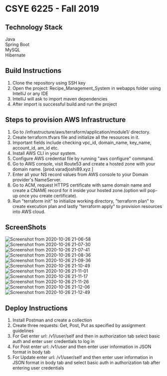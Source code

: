 # CSYE 6225 - Fall 2019

## Technology Stack

Java <br/>
Spring Boot <br/>
MySQL <br/>
Hibernate <br/>

## Build Instructions

1) Clone the repository using SSH key
2) Open the project: Recipe_Management_System in webapps folder using IntelliJ or any IDE
3) IntelliJ will ask to import maven dependencies
4) After import is successful build and run the project

## Steps to provision AWS Infrastructure

1) Go to /infrastructure/aws/terraform/application/module1/ directory.
2) Create terraform.tfvars file and initialize all the resources in it.
3) Important fields include checking vpc_id, domain_name, key_name, account_id, am_id etc.
4) Install AWS CLI in your system.
5) Configure AWS credential file by running "aws configure" command.
6) Go to AWS console, visit Route53 and create a hosted zone with your domain name. [prod.varadjoshi89.xyz ]
7) Enter all your NS record values from AWS console to your Domain provider's NameServer.
8) Go to ACM, request HTTPS certificate with same domain name and create a CNAME record for it inside your hosted zone.(option will pop-up once you create certificate).
9) Run "terraform init" to initialize working directory, "terraform plan" to create execution plan and lastly "terraform apply" to provision resources into AWS cloud.

## ScreenShots
![Screenshot from 2020-10-26 21-06-58](https://user-images.githubusercontent.com/48415852/97244944-51539280-17d0-11eb-9842-7cbd5911e81f.png)
![Screenshot from 2020-10-26 21-07-30](https://user-images.githubusercontent.com/48415852/97244948-531d5600-17d0-11eb-9f14-924e17dd889c.png)
![Screenshot from 2020-10-26 21-07-41](https://user-images.githubusercontent.com/48415852/97244951-557fb000-17d0-11eb-88de-4fde29ce74b6.png)
![Screenshot from 2020-10-26 21-08-36](https://user-images.githubusercontent.com/48415852/97244958-59133700-17d0-11eb-9d12-e01696f5b86f.png)
![Screenshot from 2020-10-26 21-09-36](https://user-images.githubusercontent.com/48415852/97244961-5adcfa80-17d0-11eb-9132-c33ca8eaffb0.png)
![Screenshot from 2020-10-26 21-10-49](https://user-images.githubusercontent.com/48415852/97244972-603a4500-17d0-11eb-8027-5ef18bd7b31a.png)
![Screenshot from 2020-10-26 21-11-01](https://user-images.githubusercontent.com/48415852/97244981-63cdcc00-17d0-11eb-8060-28b50c3b5ffb.png)
![Screenshot from 2020-10-26 21-11-17](https://user-images.githubusercontent.com/48415852/97244983-65978f80-17d0-11eb-9747-93edf24f830c.png)
![Screenshot from 2020-10-26 21-11-26](https://user-images.githubusercontent.com/48415852/97244988-67f9e980-17d0-11eb-8c42-6eddd2b7717e.png)
![Screenshot from 2020-10-26 21-12-06](https://user-images.githubusercontent.com/48415852/97244990-6a5c4380-17d0-11eb-918d-96bdc88972a8.png)
![Screenshot from 2020-10-26 21-12-49](https://user-images.githubusercontent.com/48415852/97244995-6cbe9d80-17d0-11eb-9758-d38180d17fb7.png)



## Deploy Instructions

1) Install Postman and create a collection
2) Create three requests: Get, Post, Put as specified by assignment guidelines
3) For Get enter url: /v1/user/self and then in authorization tab select basic auth and enter user credentials to log in
4) For Post enter url: /v1/user and then enter user information in JSON format in body tab
5) For Update enter url: /v1/user/self and then enter user information in JSON format in body tab and select basic auth in authorization tab after entering user credentials 


